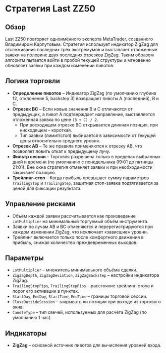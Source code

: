 # Стратегия Last ZZ50

## Обзор
Last ZZ50 повторяет одноимённого эксперта MetaTrader, созданного Владимиром Карпутовым.
Стратегия использует индикатор ZigZag для отслеживания последних трёх экстремумов и выставляет отложенные заявки на половине двух последних отрезков ZigZag.
Таким образом алгоритм пытается войти в пробой текущей структуры и мгновенно обновляет заявки при каждом изменении пивотов.

## Логика торговли
- **Определение пивотов** – Индикатор ZigZag (по умолчанию глубина 12, отклонение 5, backstep 3) возвращает пивоты A (последний), B и C.
- **Отрезок BC** – Если новые значения B и C отличаются от предыдущих, а пивот A подтверждает направление, выставляется отложенная заявка по цене `(B + C) / 2`.
  - При восходящем отрезке BC открывается длинная позиция, при нисходящем – короткая.
  - Тип заявки (лимит/стоп) выбирается в зависимости от текущей цены относительно среднего уровня.
- **Отрезок AB** – Те же правила применяются к отрезку AB, что позволяет ловить откат к предыдущему лучу.
- **Фильтр сессии** – Торговля разрешена только в пределах выбранных дней и времени (по умолчанию с понедельника 09:01 до пятницы 21:01).
  Вне окна стратегия отменяет заявки и при необходимости закрывает позицию.
- **Трейлинг-стоп** – Когда прибыль превышает сумму параметров `TrailingStop` и `TrailingStep`, защитная стоп-заявка подтягивается за ценой для фиксации результата.

## Управление рисками
- Объём каждой заявки рассчитывается как произведение `LotMultiplier` на минимальный торгуемый объём инструмента.
- Заявки по лучам AB и BC отменяются и перерегистрируются при каждом изменении ZigZag, что исключает «зависшие» уровни.
- Трейлинг включается только после комфортного движения в прибыль, снижая количество преждевременных выходов.

## Параметры
- `LotMultiplier` – множитель минимального объёма сделки.
- `ZigZagDepth`, `ZigZagDeviation`, `ZigZagBackstep` – настройки индикатора ZigZag.
- `TrailingStopPips`, `TrailingStepPips` – расстояние трейлинг-стопа и порог его активации в пунктах.
- `StartDay`, `EndDay`, `StartTime`, `EndTime` – границы торговой сессии.
- `CloseOutsideSession` – закрывать ли позиции при выходе из торгового окна.
- `CandleType` – тип свечей, используемых для расчёта ZigZag (по умолчанию 1 час).

## Индикаторы
- **ZigZag** – основной источник пивотов для вычисления уровней входа.
